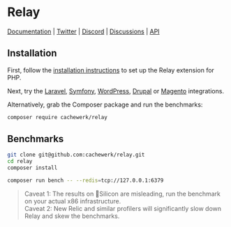 # Relay

[Documentation](https://relay.so/docs) |
[Twitter](https://twitter.com/RelayPHP) |
[Discord](https://discord.gg/exYBXqTXgY) |
[Discussions](https://github.com/cachewerk/relay/discussions) |
[API](https://relay.so/api)

## Installation

First, follow the [installation instructions](https://relay.so/docs/installation) to set up the Relay extension for PHP.

Next, try the [Laravel](https://github.com/cachewerk/relay/tree/main/src/Laravel), [Symfony](https://symfony.com/doc/current/components/cache/adapters/redis_adapter.html), [WordPress](https://objectcache.pro/docs/relay/), [Drupal](https://www.drupal.org/project/redis) or [Magento](https://github.com/cachewerk/magento-relay) integrations.

Alternatively, grab the Composer package and run the benchmarks:

```bash
composer require cachewerk/relay
```

## Benchmarks

```bash
git clone git@github.com:cachewerk/relay.git
cd relay
composer install

composer run bench -- --redis=tcp://127.0.0.1:6379
```

> Caveat 1: The results on Silicon are misleading, run the benchmark on your actual x86 infrastructure.   
> Caveat 2: New Relic and similar profilers will significantly slow down Relay and skew the benchmarks.
